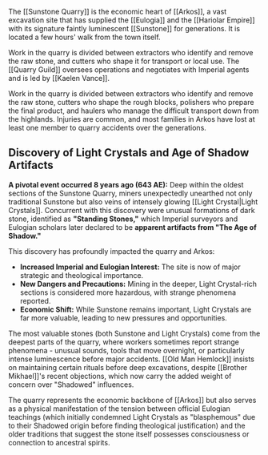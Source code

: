 

The [[Sunstone Quarry]] is the economic heart of [[Arkos]], a vast excavation site that has supplied the [[Eulogia]] and the [[Hariolar Empire]] with its signature faintly luminescent [[Sunstone]] for generations. It is located a few hours' walk from the town itself.

Work in the quarry is divided between extractors who identify and remove the raw stone, and cutters who shape it for transport or local use. The [[Quarry Guild]] oversees operations and negotiates with Imperial agents and is led by [[Kaelen Vance]].

Work in the quarry is divided between extractors who identify and remove the raw stone, cutters who shape the rough blocks, polishers who prepare the final product, and haulers who manage the difficult transport down from the highlands. Injuries are common, and most families in Arkos have lost at least one member to quarry accidents over the generations.

## Discovery of Light Crystals and Age of Shadow Artifacts
**A pivotal event occurred 8 years ago (643 AE):** Deep within the oldest sections of the Sunstone Quarry, miners unexpectedly unearthed not only traditional Sunstone but also veins of intensely glowing [[Light Crystal|Light Crystals]]. Concurrent with this discovery were unusual formations of dark stone, identified as **"Standing Stones,"** which Imperial surveyors and Eulogian scholars later declared to be **apparent artifacts from "The Age of Shadow."**

This discovery has profoundly impacted the quarry and Arkos:
*   **Increased Imperial and Eulogian Interest:** The site is now of major strategic and theological importance.
*   **New Dangers and Precautions:** Mining in the deeper, Light Crystal-rich sections is considered more hazardous, with strange phenomena reported.
*   **Economic Shift:** While Sunstone remains important, Light Crystals are far more valuable, leading to new pressures and opportunities.

The most valuable stones (both Sunstone and Light Crystals) come from the deepest parts of the quarry, where workers sometimes report strange phenomena - unusual sounds, tools that move overnight, or particularly intense luminescence before major accidents. [[Old Man Hemlock]] insists on maintaining certain rituals before deep excavations, despite [[Brother Mikhael]]'s recent objections, which now carry the added weight of concern over "Shadowed" influences.

The quarry represents the economic backbone of [[Arkos]] but also serves as a physical manifestation of the tension between official Eulogian teachings (which initially condemned Light Crystals as "blasphemous" due to their Shadowed origin before finding theological justification) and the older traditions that suggest the stone itself possesses consciousness or connection to ancestral spirits.
